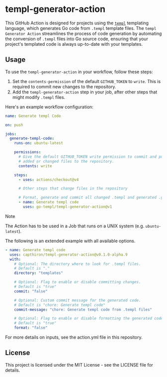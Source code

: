 # templ-generator-action

This GitHub Action is designed for projects using the [`templ`](https://github.com/a-h/templ) templating language, which generates Go code from `.templ` template files.
The `templ Generator Action` streamlines the process of code generation by automating the conversion of `.templ` files into Go source code,
ensuring that your project's templated code is always up-to-date with your templates.

## Usage

To use the `templ-generator-action` in your workflow, follow these steps:

1. Set the `contents-permission` of the default `GITHUB_TOKEN` to `write`. This is required to commit new changes to the repository.
2. Add the `templ-generator-action` step in your job, after other steps that might modify `.templ` files.

Here's an example workflow configuration:

```yaml
name: Generate templ Code

on: push

jobs:
  generate-templ-code:
    runs-on: ubuntu-latest

    permissions:
      # Give the default GITHUB_TOKEN write permission to commit and push the
      # added or changed files to the repository.
      contents: write

    steps:
      - uses: actions/checkout@v4

      # Other steps that change files in the repository

      # Format, generate and commit all changed .templ and generated .go files back to the repository
      - name: Generate templ code
        uses: go-templ/templ-generator-action@v1
```

> [!NOTE]
> The Action has to be used in a Job that runs on a UNIX system (e.g. `ubuntu-latest`).

The following is an extended example with all available options.

```yaml
- name: Generate templ code
  uses: capthiron/templ-generator-action@v0.1.0-alpha.9
  with:
    # Optional: The directory where to look for .templ files.
    # Default is "."
    directory: "templates"

    # Optional: Flag to enable or disable committing changes.
    # Default is "true"
    commit: "false"

    # Optional: Custom commit message for the generated code.
    # Default is "chore: Generate templ code"
    commit-message: "chore: Generate templ code from .templ files"

    # Optional: Flag to enable or disable formatting the generated code.
    # Default is "true"
    format: "false"
```

For more details on inputs, see the action.yml file in this repository.

## License

This project is licensed under the MIT License - see the LICENSE file for details.
